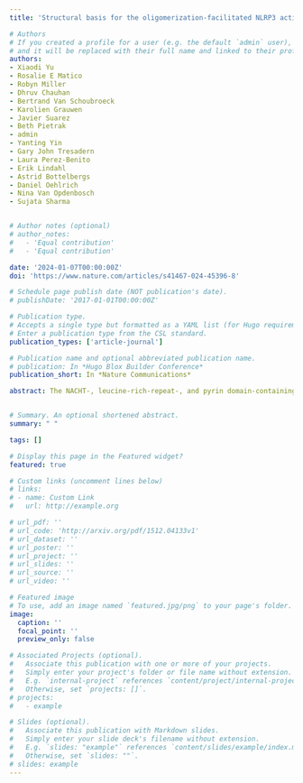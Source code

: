 ```yaml
---
title: 'Structural basis for the oligomerization-facilitated NLRP3 activation'

# Authors
# If you created a profile for a user (e.g. the default `admin` user), write the username (folder name) here
# and it will be replaced with their full name and linked to their profile.
authors:
- Xiaodi Yu
- Rosalie E Matico
- Robyn Miller
- Dhruv Chauhan
- Bertrand Van Schoubroeck
- Karolien Grauwen
- Javier Suarez
- Beth Pietrak
- admin
- Yanting Yin
- Gary John Tresadern
- Laura Perez-Benito
- Erik Lindahl
- Astrid Bottelbergs
- Daniel Oehlrich
- Nina Van Opdenbosch
- Sujata Sharma


# Author notes (optional)
# author_notes:
#   - 'Equal contribution'
#   - 'Equal contribution'

date: '2024-01-07T00:00:00Z'
doi: 'https://www.nature.com/articles/s41467-024-45396-8'

# Schedule page publish date (NOT publication's date).
# publishDate: '2017-01-01T00:00:00Z'

# Publication type.
# Accepts a single type but formatted as a YAML list (for Hugo requirements).
# Enter a publication type from the CSL standard.
publication_types: ['article-journal']

# Publication name and optional abbreviated publication name.
# publication: In *Hugo Blox Builder Conference*
publication_short: In *Nature Communications*

abstract: The NACHT-, leucine-rich-repeat-, and pyrin domain-containing protein 3 (NLRP3) is a critical intracellular inflammasome sensor and an important clinical target against inflammation-driven human diseases. Recent studies have elucidated its transition from a closed cage to an activated disk-like inflammasome, but the intermediate activation mechanism remains elusive. Here we report the cryo-electron microscopy structure of NLRP3, which forms an open octamer and undergoes a ~ 90° hinge rotation at the NACHT domain. Mutations on open octamer’s interfaces reduce IL-1β signaling, highlighting its essential role in NLRP3 activation/inflammasome assembly. The centrosomal NIMA-related kinase 7 (NEK7) disrupts large NLRP3 oligomers and forms NEK7/NLRP3 monomers/dimers which is a critical step preceding the assembly of the disk-like inflammasome. These data demonstrate an oligomeric cooperative activation of NLRP3 and provide insight into its inflammasome assembly mechanism.


# Summary. An optional shortened abstract.
summary: " "

tags: []

# Display this page in the Featured widget?
featured: true

# Custom links (uncomment lines below)
# links:
# - name: Custom Link
#   url: http://example.org

# url_pdf: ''
# url_code: 'http://arxiv.org/pdf/1512.04133v1'
# url_dataset: ''
# url_poster: ''
# url_project: ''
# url_slides: ''
# url_source: ''
# url_video: ''

# Featured image
# To use, add an image named `featured.jpg/png` to your page's folder.
image:
  caption: ''
  focal_point: ''
  preview_only: false

# Associated Projects (optional).
#   Associate this publication with one or more of your projects.
#   Simply enter your project's folder or file name without extension.
#   E.g. `internal-project` references `content/project/internal-project/index.md`.
#   Otherwise, set `projects: []`.
# projects:
#   - example

# Slides (optional).
#   Associate this publication with Markdown slides.
#   Simply enter your slide deck's filename without extension.
#   E.g. `slides: "example"` references `content/slides/example/index.md`.
#   Otherwise, set `slides: ""`.
# slides: example
---
```


<!-- {{% callout note %}}
Click the _Cite_ button above to demo the feature to enable visitors to import publication metadata into their reference management software.
{{% /callout %}}

{{% callout note %}}
Create your slides in Markdown - click the _Slides_ button to check out the example.
{{% /callout %}}

Add the publication's **full text** or **supplementary notes** here. You can use rich formatting such as including [code, math, and images](https://docs.hugoblox.com/content/writing-markdown-latex/). -->
